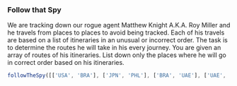 ### Follow that Spy

We are tracking down our rogue agent Matthew Knight A.K.A. Roy Miller and he travels from places to places to avoid being tracked. Each of his travels are based on a list of itineraries in an unusual or incorrect order. The task is to determine the routes he will take in his every journey. You are given an array of routes of his itineraries. List down only the places where he will go in correct order based on his itineraries.

```javascript
followTheSpy([['USA', 'BRA'], ['JPN', 'PHL'], ['BRA', 'UAE'], ['UAE', 'JPN']]); // returns 'USA, BRA, UAE, JPN, PHL'
```
